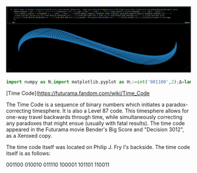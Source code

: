 <p align="center">
  <img src="./12sm.png" alt="Size Limit CLI" width="2400">
</p>

```python
import numpy as N;import matplotlib.pyplot as H;𑀇=int('001100',2);Δ=lambda 𑀇:len(𑀇);𝛬=lambda 𝛌:int(𝛌);p=lambda i:i[::1];q=lambda i:i[::-1];Ω=lambda x:N.sin(x);Θ=N.pi;Π=N.sqrt(𑀇);F=H.figure(figsize=(𑀇-Δ([𑀇,𑀇,𑀇])/𑀇/𑀇,𑀇/𑀇+𑀇/𑀇+𑀇/𑀇),facecolor=f'{𝛬(𑀇-𑀇)}',dpi=𑀇*𑀇*Δ([𑀇,𑀇,𑀇])*Δ([𑀇,𑀇,𑀇])+𑀇/𑀇,tight_layout=True);Z=N.linspace(-𑀇,𑀇*𑀇,𑀇**Δ([𑀇,𑀇])*Δ([𑀇,𑀇,𑀇]));𑀇Z=q(Z);Z𑀇=p(Z);S = N.linspace(𑀇*𑀇,-𑀇,𑀇**Δ([𑀇,𑀇])*Δ([𑀇,𑀇,𑀇]));M=(N.empty(Z.shape));𑀇M=q(M);M𑀇=p(M);𑀇S=q(S);S𑀇=p(S);W=(N.empty(S.shape));𑀇W=q(W);W𑀇=p(W);M[::𝛬((𑀇-𑀇-𑀇/𑀇))]=Ω(𑀇Z)/1-Ω(Z𑀇)/1;Z[::𝛬((𑀇//𑀇))]=Ω(𑀇M)/Π-Ω(𑀇M)/Π/2;M[::𝛬((𑀇-𑀇-𑀇/𑀇))]=Ω(𑀇M)/1-Ω(M𑀇)*+(𑀇/𑀇);M[::𝛬(𑀇//𑀇)]=Ω(𑀇M)*Π/2-Ω(M𑀇)*Π/2;W[::𝛬((𑀇-𑀇-𑀇/𑀇))]=Ω(𑀇S)/1-Ω(S𑀇)/1;S[::𝛬((𑀇/𑀇))]=Ω(𑀇W)/Θ-Ω(𑀇W)/Θ/2;W[::𝛬(𑀇-𑀇-𑀇/𑀇)]=Ω(𑀇W)/1-Ω(W𑀇)*+(𑀇/𑀇);H.plot(W𑀇-𑀇M-N.tan(Z)*-Ω(S),Ω((M)[::𝛬((𑀇-𑀇-𑀇/𑀇))]/(Θ))+Ω((W)[::𝛬((𑀇/𑀇))]/(Π/2)));H.axis('off');H.show()
```

[Time Code](https://futurama.fandom.com/wiki/Time_Code

The Time Code is a sequence of binary numbers which initiates a paradox-correcting timesphere. It is also a Level 87 code. This timesphere allows for one-way travel backwards through time, while simultaneously correcting any paradoxes that might ensue (usually with fatal results). The time code appeared in the Futurama movie Bender's Big Score and "Decision 3012", as a Xeroxed copy.

The time code itself was located on Philip J. Fry I's backside. The time code itself is as follows:

001100
010010
011110
100001
101101
110011
